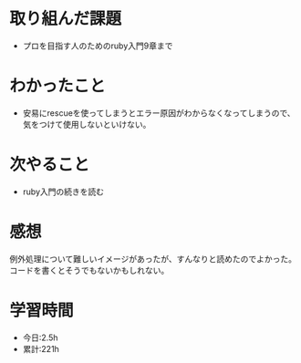 # 取り組んだ課題
- プロを目指す人のためのruby入門9章まで

# わかったこと
- 安易にrescueを使ってしまうとエラー原因がわからなくなってしまうので、気をつけて使用しないといけない。

# 次やること
- ruby入門の続きを読む

# 感想
例外処理について難しいイメージがあったが、すんなりと読めたのでよかった。コードを書くとそうでもないかもしれない。

# 学習時間
- 今日:2.5h
- 累計:221h